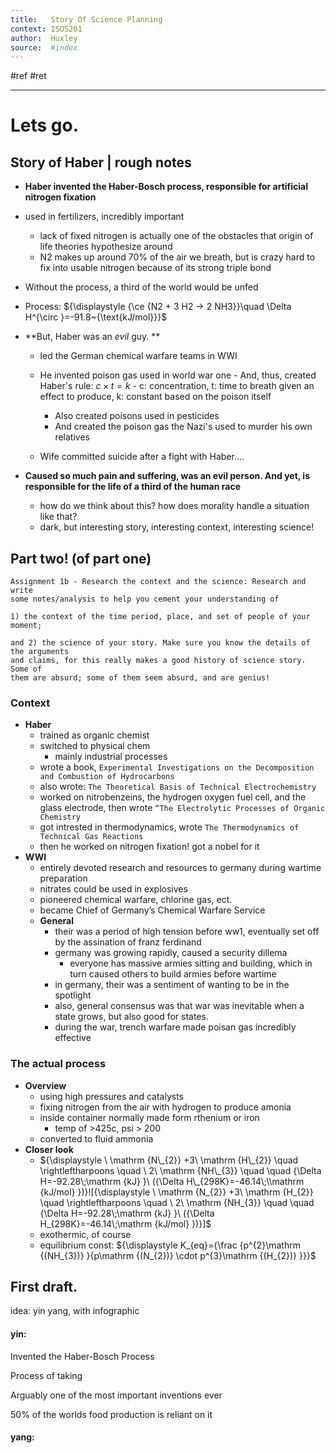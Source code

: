 ```yaml
---
title:   Story Of Science Planning
context: ISOS201
author:  Huxley
source:  #index
---
```


#ref #ret  

---

# Lets go.
## Story of Haber | rough notes

- **Haber invented the Haber-Bosch process, responsible for artificial nitrogen fixation**
- used in fertilizers, incredibly important
	- lack of fixed nitrogen is actually one of the obstacles that origin of life theories hypothesize around
	- N2 makes up around 70% of the air we breath, but is crazy hard to fix into usable nitrogen because of its strong triple bond
- Without the process, a third of the world would be unfed
- Process: ${\displaystyle {\ce {N2 + 3 H2 -> 2 NH3}}\quad \Delta H^{\circ }=-91.8~{\text{kJ/mol}}}$

- **But, Haber was an *evil* guy. **
	- led the German chemical warfare teams in WWI
	
	- He invented poison gas used in world war one
			- And, thus, created Haber's rule:   $c\times t = k$
			- c: concentration, t: time to breath given an effect to produce, k: constant based on the poison itself
		- Also created poisons used in pesticides
		- And created the poison gas the Nazi's used to murder his own relatives
	- Wife committed suicide after a fight with Haber.... 

- **Caused so much pain and suffering, was an evil person. And yet, is responsible for the life of a third of the human race**
	- how do we think about this? how does morality handle a situation like that?
	- dark, but interesting story, interesting context, interesting science!


## Part two! (of part one)

```
Assignment 1b - Research the context and the science: Research and write
some notes/analysis to help you cement your understanding of 

1) the context of the time period, place, and set of people of your moment; 

and 2) the science of your story. Make sure you know the details of the arguments
and claims, for this really makes a good history of science story. Some of
them are absurd; some of them seem absurd, and are genius!
```



### Context
 - **Haber** 
	 - trained as organic chemist
	 - switched to physical chem
		 - mainly industrial processes
	- wrote a book, `Experimental Investigations on the Decomposition and Combustion of Hydrocarbons`
	- also wrote: `The Theoretical Basis of Technical Electrochemistry`
	- worked on nitrobenzeins, the hydrogen oxygen fuel cell, and the glass electrode, then wrote `“The Electrolytic Processes of Organic Chemistry`
	- got intrested in thermodynamics, wrote `The Thermodynamics of Technical Gas Reactions`
	- then he worked on nitrogen fixation! got a nobel for it
- **WWI**
	- entirely devoted research and resources to germany during wartime preparation 
	- nitrates could be used in explosives
	- pioneered chemical warfare, chlorine gas, ect. 
	- became Chief of Germany’s Chemical Warfare Service
	- **General**
		- their was a period of high tension before ww1, eventually set off by the assination of franz ferdinand
		- germany was growing rapidly, caused a security dillema
			- everyone has massive armies sitting and building, which in turn caused others to build armies before wartime
		- in germany, their was a sentiment of wanting to be in the spotlight
		- also, general consensus was that war was inevitable when a state grows, but also good for states. 
		- during the war, trench warfare made poisan gas incredibly effective

### The actual process

- **Overview**
	- using high pressures and catalysts 
	- fixing nitrogen from the air with hydrogen to produce amonia
	- inside container normally made form rthenium or iron
		- temp of >425c, psi > 200
	- converted to fluid ammonia
- **Closer look**
	- ${\displaystyle \ \mathrm {N\_{2}} +3\ \mathrm {H\_{2}} \quad \rightleftharpoons \quad \ 2\ \mathrm {NH\_{3}} \quad \quad {\Delta H=-92.28\;\mathrm {kJ} }\ ({\Delta H\_{298K}=-46.14\;\\mathrm {kJ/mol} })}![{\displaystyle \ \mathrm {N_{2}} +3\ \mathrm {H_{2}} \quad \rightleftharpoons \quad \ 2\ \mathrm {NH_{3}} \quad \quad {\Delta H=-92.28\;\mathrm {kJ} }\ ({\Delta H_{298K}=-46.14\;\mathrm {kJ/mol} })}]$
	- exothermic, of course
	- equilibrium const: ${\displaystyle K_{eq}={\frac {p^{2}\mathrm {(NH_{3})} }{p\mathrm {(N_{2})} \cdot p^{3}\mathrm {(H_{2})} }}}$


## First draft.


idea: yin yang, with infographic


#### yin:

Invented the Haber-Bosch Process

Process of taking 

Arguably one of the most important inventions ever

50% of the worlds food production is reliant on it

#### yang:










